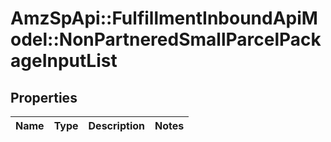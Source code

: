 # AmzSpApi::FulfillmentInboundApiModel::NonPartneredSmallParcelPackageInputList

## Properties
Name | Type | Description | Notes
------------ | ------------- | ------------- | -------------


